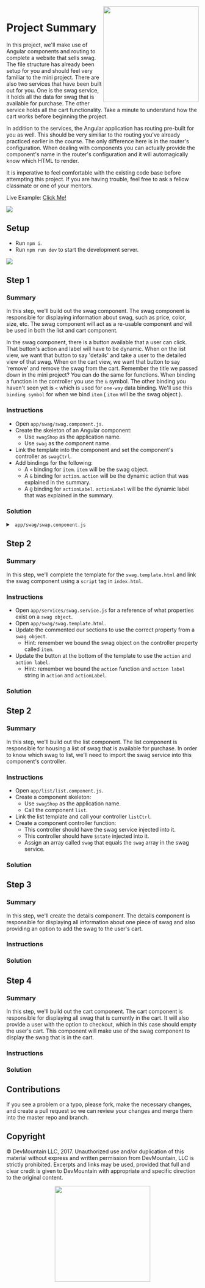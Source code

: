 <img src="https://devmounta.in/img/logowhiteblue.png" width="250" align="right">

# Project Summary

In this project, we'll make use of Angular components and routing to complete a website that sells swag. The file structure has already been setup for you and should feel very familiar to the mini project. There are also two services that have been built out for you. One is the swag service, it holds all the data for swag that is available for purchase. The other service holds all the cart functionality. Take a minute to understand how the cart works before beginning the project.

In addition to the services, the Angular application has routing pre-built for you as well. This should be very similiar to the routing you've already practiced earlier in the course. The only difference here is in the router's configuration. When dealing with components you can actually provide the component's name in the router's configuration and it will automagically know which HTML to render.

It is imperative to feel comfortable with the existing code base before attempting this project. If you are having trouble, feel free to ask a fellow classmate or one of your mentors. 

Live Example: <a href="https://devmountain.github.io/angular-3-afternoon/#!/">Click Me!</a>

<img src="https://github.com/DevMountain/angular-3-afternoon/blob/solution/readme-assets/1.png" />

## Setup

* Run `npm i`.
* Run `npm run dev` to start the development server.

<img src="https://github.com/DevMountain/angular-3-afternoon/blob/solution/readme-assets/2.png" />

## Step 1

### Summary

In this step, we'll build out the swag component. The swag component is responsible for displaying information about swag, such as price, color, size, etc. The swag component will act as a re-usable component and will be used in both the list and cart component.

In the swag component, there is a button available that a user can click. That button's action and label will have to be dynamic. When on the list view, we want that button to say 'details' and take a user to the detailed view of that swag. When on the cart view, we want that button to say 'remove' and remove the swag from the cart. Remember the title we passed down in the mini project? You can do the same for functions. When binding a function in the controller you use the `&` symbol. The other binding you haven't seen yet is `<` which is used for `one-way` data binding. We'll use this `binding symbol` for when we bind `item` ( `item` will be the swag object ).

### Instructions

* Open `app/swag/swag.component.js`.
* Create the skeleton of an Angular component:
  * Use `swagShop` as the application name.
  * Use `swag` as the component name.
* Link the template into the component and set the component's controller as `swagCtrl`.
* Add bindings for the following:
  * A `<` binding for `item`. `item` will be the swag object.
  * A `&` binding for `action`. `action` will be the dynamic action that was explained in the summary.
  * A `@` binding for `actionLabel`. `actionLabel` will be the dynamic label that was explained in the summary.

### Solution

<details>

<summary> <code> app/swag/swap.component.js </code> </summary>

```js
angular.module('swagShop').component('swag', {
  templateUrl: 'app/swag/swag.template.html',
  controllerAs: 'swagCtrl',
  bindings: {
    item: '<',
    action: '&',
    actionLabel: '@'
  }
});
```

</details>

## Step 2

### Summary

In this step, we'll complete the template for the `swag.template.html` and link the swag component using a `script` tag in `index.html`.

### Instructions

* Open `app/services/swag.service.js` for a reference of what properties exist on a `swag object`.
* Open `app/swag/swag.template.html`.
* Update the commented our sections to use the correct property from a `swag object`.
  * Hint: remember we bound the swag object on the controller property called `item`.
* Update the button at the bottom of the template to use the `action` and `action label`.
  * Hint: remember we bound the `action` function and `action label` string in `action` and `actionLabel`.

### Solution





## Step 2

### Summary

In this step, we'll build out the list component. The list component is responsible for housing a list of swag that is available for purchase. In order to know which swag to list, we'll need to import the swag service into this component's controller.

### Instructions

* Open `app/list/list.component.js`.
* Create a component skeleton:
  * Use `swagShop` as the application name.
  * Call the component `list`.
* Link the list template and call your controller `listCtrl`.
* Create a component controller function:
  * This controller should have the swag service injected into it.
  * This controller should have `$state` injected into it.
  * Assign an array called `swag` that equals the `swag` array in the swag service.

### Solution


## Step 3

### Summary

In this step, we'll create the details component. The details component is responsible for displaying all information about one piece of swag and also providing an option to add the swag to the user's cart.

### Instructions


### Solution


## Step 4

### Summary

In this step, we'll build out the cart component. The cart component is responsible for displaying all swag that is currently in the cart. It will also provide a user with the option to checkout, which in this case should empty the user's cart. This component will make use of the swag component to display the swag that is in the cart.

### Instructions



### Solution
























## Contributions

If you see a problem or a typo, please fork, make the necessary changes, and create a pull request so we can review your changes and merge them into the master repo and branch.

## Copyright

© DevMountain LLC, 2017. Unauthorized use and/or duplication of this material without express and written permission from DevMountain, LLC is strictly prohibited. Excerpts and links may be used, provided that full and clear credit is given to DevMountain with appropriate and specific direction to the original content.

<p align="center">
<img src="https://devmounta.in/img/logowhiteblue.png" width="250">
</p>


